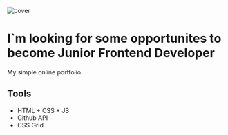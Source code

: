 ![cover](https://github.com/NoriFe/newPortfolio/blob/src/start.png)

# I`m looking for some opportunites to become Junior Frontend Developer


My simple online portfolio.

## Tools

- HTML + CSS + JS
- Github API
- CSS Grid
